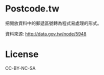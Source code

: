 Postcode.tw
================

把開放資料中的郵遞區號轉為程式易處理的形式。

資料來源: http://data.gov.tw/node/5948

License
================
CC-BY-NC-SA
